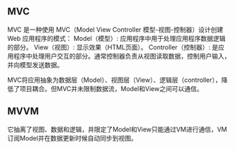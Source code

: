 ## MVC

MVC 是一种使用 MVC（Model View Controller 模型-视图-控制器）设计创建 Web 应用程序的模式：
Model（模型）: 应用程序中用于处理应用程序数据逻辑的部分。
View（视图）: 显示效果（HTML页面）。
Controller（控制器）: 是应用程序中处理用户交互的部分。通常控制器负责从视图读取数据，控制用户输入，并向模型发送数据。

MVC将应用抽象为数据层（Model）、视图层（View）、逻辑层（controller），降低了项目耦合。但MVC并未限制数据流，Model和View之间可以通信。

## MVVM

它抽离了视图、数据和逻辑，并限定了Model和View只能通过VM进行通信，VM订阅Model并在数据更新时候自动同步到视图。
